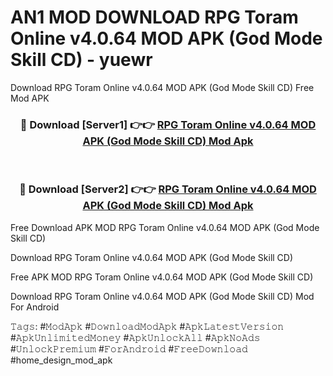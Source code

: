 # AN1 MOD DOWNLOAD RPG Toram Online v4.0.64 MOD APK (God Mode Skill CD) - yuewr
Download RPG Toram Online v4.0.64 MOD APK (God Mode Skill CD) Free Mod APK

<div align="center">
<h3>🔴 Download [Server1] 👉👉 <a href="https://apk-comot.site?title=RPG_Toram_Online_v4.0.64_MOD_APK_(God_Mode_Skill_CD)">RPG Toram Online v4.0.64 MOD APK (God Mode Skill CD) Mod Apk</a></h3><br>

<h3>🔴 Download [Server2] 👉👉 <a href="https://apk-comot.site?title=RPG_Toram_Online_v4.0.64_MOD_APK_(God_Mode_Skill_CD)">RPG Toram Online v4.0.64 MOD APK (God Mode Skill CD) Mod Apk</a></h3>
</div>


Free Download APK MOD RPG Toram Online v4.0.64 MOD APK (God Mode Skill CD)

Download RPG Toram Online v4.0.64 MOD APK (God Mode Skill CD) 

Free APK MOD RPG Toram Online v4.0.64 MOD APK (God Mode Skill CD) 

Download RPG Toram Online v4.0.64 MOD APK (God Mode Skill CD) Mod For Android

𝚃𝚊𝚐𝚜: #𝙼𝚘𝚍𝙰𝚙𝚔 #𝙳𝚘𝚠𝚗𝚕𝚘𝚊𝚍𝙼𝚘𝚍𝙰𝚙𝚔 #𝙰𝚙𝚔𝙻𝚊𝚝𝚎𝚜𝚝𝚅𝚎𝚛𝚜𝚒𝚘𝚗 #𝙰𝚙𝚔𝚄𝚗𝚕𝚒𝚖𝚒𝚝𝚎𝚍𝙼𝚘𝚗𝚎𝚢 #𝙰𝚙𝚔𝚄𝚗𝚕𝚘𝚌𝚔𝙰𝚕𝚕 #𝙰𝚙𝚔𝙽𝚘𝙰𝚍𝚜 #𝚄𝚗𝚕𝚘𝚌𝚔𝙿𝚛𝚎𝚖𝚒𝚞𝚖 #𝙵𝚘𝚛𝙰𝚗𝚍𝚛𝚘𝚒𝚍 #𝙵𝚛𝚎𝚎𝙳𝚘𝚠𝚗𝚕𝚘𝚊𝚍 #home_design_mod_apk